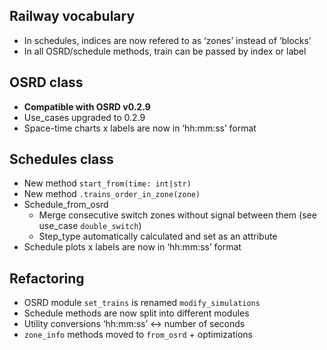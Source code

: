 ## Railway vocabulary
- In schedules, indices are now refered to as ‘zones’ instead of ‘blocks’
- In all OSRD/schedule methods, train can be passed by index or label
## OSRD class
- **Compatible with OSRD v0.2.9**
- Use_cases upgraded to 0.2.9
- Space-time charts x labels are now in ‘hh:mm:ss’ format
## Schedules class
- New method `start_from(time: int|str)`
- New method `.trains_order_in_zone(zone)`
- Schedule_from_osrd
  - Merge consecutive switch zones without signal between them (see use_case `double_switch`)
  - Step_type automatically calculated and set as an attribute
- Schedule plots x labels are now in ‘hh:mm:ss’ format
## Refactoring
- OSRD module `set_trains` is renamed `modify_simulations`
- Schedule methods are now split into different modules
- Utility conversions ‘hh:mm:ss’ <-> number of seconds
- `zone_info` methods moved to `from_osrd` + optimizations
